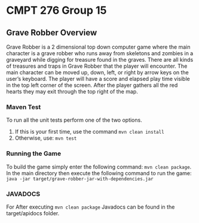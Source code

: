 # CMPT 276 Group 15
## Grave Robber Overview

Grave Robber is a 2 dimensional top down computer game where the main character is a grave robber who runs away from skeletons and zombies in a graveyard while digging for treasure found in the graves. 
There are all kinds of treasures and traps in Grave Robber that the player will encounter. 
The main character can be moved up, down, left, or right by arrow keys on the user’s keyboard. 
The player will have a score and elapsed play time visible in the top left corner of the screen.
After the player gathers all the red hearts they may exit through the top right of the map.

### Maven Test
To run all the unit tests perform one of the two options. 
1. If this is your first time, use the command `mvn clean install`
2. Otherwise, use: `mvn test`

### Running the Game
To build the game simply enter the following command: `mvn clean package`.
In the main directory then execute the following command to run the game: `java -jar target/grave-robber-jar-with-dependencies.jar`

### JAVADOCS
For After executing `mvn clean package` Javadocs can be found in the target/apidocs folder.
